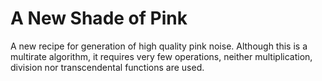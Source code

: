 A New Shade of Pink
==============

A new recipe for generation of high quality pink noise. 
Although this is a multirate algorithm, it requires very few operations,
neither multiplication, division nor transcendental functions are used. 
<!---
The repository contains a detailed description, here a demonstration with audio that allows selective control of the individual multirate components.
Just hit Play! and enjoy:
-->   
    
<script>
var draw = 0;
var img;


var noisy   = 0;
var newnoisy= 0;
var newmask = 0x1FFF;
var mask    = 0x1FFF;
var offset  = 0;



function makemask()
{
  	var i,Text="Mask:",m=0;
	for (i=0; i<13; i++)
        if (document.sources.elements[i].checked)
            m |= (1<<i);
    newmask = m;
    fplot();
}
document.write('<form name="sources">\n');
for(var i=0; i<13; i++)
{
	var k = 12-i;
	if(k != 0) 

document.write('<input type=checkbox checked onClick="makemask()">&nbsp' + k + '&nbsp\n');
 	else	document.write('&nbsp<input type=checkbox checked onClick="makemask()">&nbspFIR&nbsp\n');
}
document.write('&nbsp<input type=checkbox onClick="noisectl()">&nbspPlay!\n');
document.write('</form>\n');

var nreg = 0xD0D0FACE;
var lfsr = 0xD0D0FACE;
var dec  = 0x0CCC;
var inc  = 0x0CCC;
var accu = 0;
var cnt = 0;

var pseq = [
            0x00,0x80,0x40,0x80,0x20,0x80,0x40,0x80,0x10,0x80,0x40,0x80,0x20,0x80,0x40,0x80,
            0x08,0x80,0x40,0x80,0x20,0x80,0x40,0x80,0x10,0x80,0x40,0x80,0x20,0x80,0x40,0x80,
            0x04,0x80,0x40,0x80,0x20,0x80,0x40,0x80,0x10,0x80,0x40,0x80,0x20,0x80,0x40,0x80,
            0x08,0x80,0x40,0x80,0x20,0x80,0x40,0x80,0x10,0x80,0x40,0x80,0x20,0x80,0x40,0x80,
            0x02,0x80,0x40,0x80,0x20,0x80,0x40,0x80,0x10,0x80,0x40,0x80,0x20,0x80,0x40,0x80,
            0x08,0x80,0x40,0x80,0x20,0x80,0x40,0x80,0x10,0x80,0x40,0x80,0x20,0x80,0x40,0x80,
            0x04,0x80,0x40,0x80,0x20,0x80,0x40,0x80,0x10,0x80,0x40,0x80,0x20,0x80,0x40,0x80,
            0x08,0x80,0x40,0x80,0x20,0x80,0x40,0x80,0x10,0x80,0x40,0x80,0x20,0x80,0x40,0x80,
            0x01,0x80,0x40,0x80,0x20,0x80,0x40,0x80,0x10,0x80,0x40,0x80,0x20,0x80,0x40,0x80,
            0x08,0x80,0x40,0x80,0x20,0x80,0x40,0x80,0x10,0x80,0x40,0x80,0x20,0x80,0x40,0x80,
            0x04,0x80,0x40,0x80,0x20,0x80,0x40,0x80,0x10,0x80,0x40,0x80,0x20,0x80,0x40,0x80,
            0x08,0x80,0x40,0x80,0x20,0x80,0x40,0x80,0x10,0x80,0x40,0x80,0x20,0x80,0x40,0x80,
            0x02,0x80,0x40,0x80,0x20,0x80,0x40,0x80,0x10,0x80,0x40,0x80,0x20,0x80,0x40,0x80,
            0x08,0x80,0x40,0x80,0x20,0x80,0x40,0x80,0x10,0x80,0x40,0x80,0x20,0x80,0x40,0x80,
            0x04,0x80,0x40,0x80,0x20,0x80,0x40,0x80,0x10,0x80,0x40,0x80,0x20,0x80,0x40,0x80,
            0x08,0x80,0x40,0x80,0x20,0x80,0x40,0x80,0x10,0x80,0x40,0x80,0x20,0x80,0x40,0x80
            ];

//var pfir = [1.19952,0.1639427,0,0.0199870,0,0.0086181,0,0.0051455];
//var pfir =   [1.19016147,0.16090963,0.00209673,0.02437414,-0.00142806,0.00633615,0.00072911,0.00323382];
var pfir8 =  [1.190303,0.162685,0.002433,0.025560,-0.001321,0.007357,0.002008,0.004408];
var pfir9 =  [1.190866,0.162774,0.002376,0.025599,-0.001364,0.007410,0.001939,0.004590,-0.001298];
var pfir10 = [1.191811,0.163642,0.003218,0.026382,-0.000618,0.008099,0.002588,0.005224,-0.000781,0.001425];
var pfir12 = [1.190566,0.162580,0.002208,0.025475,-0.001522,0.007322,0.001774,0.004529,-0.001561,0.000776,-0.000486,0.002017];

var pfir = pfir8;

var pfirtab = new Array();
var pflta   = new Array();
var pfltb   = new Array();
var pfirscale = 2048.0/65536.0;	//4096.0/65536.0;

var pscale   = 1.0/65536.0;

// precalculate all possible 8-tap fir outputs
for(var i=0; i<256; i++)
{
	var p = 0;
	for(var m=0; m<8; m++)
	{
		if(i & (1<<m))	p += pfir8[m];
        else            p -= pfir8[m];
    }
	pfirtab[i] = p * pfirscale ;
}

// precalculate all possible 12-tap fir outputs
for(var i=0; i<0x40; i++)
{
	var a = 0,b = 0;
	for(var m=0; m<6; m++)
	{
		if(i & (1<<m))
		{	
			a += pfir12[m];
			b += pfir12[m+6];
		}
        else
        {	
			a -= pfir12[m];
			b -= pfir12[m+6];
		}
        
    }
	pflta[i] = a * pfirscale ;
	pfltb[i] = b * pfirscale ;
}

/*
// pink noise generator
pink = function(e)
{
    var leftOut = e.outputBuffer.getChannelData(0);
    var rightOut = e.outputBuffer.getChannelData(1);
    
    var bit;
	
    for (var i = 0; i < leftOut.length; i += 16)
    {
        bit = lfsr >> 31;
        dec &= ~pseq[cnt];
        lfsr <<= 1;
        dec |= inc & pseq[cnt];
        inc ^= bit & pseq[cnt];
        accu -= dec;
        lfsr ^= bit & 0x46000001;
        accu += inc;
		leftOut[i] = accu * pscale + pflta[lfsr & 0x3F] + pfltb[lfsr >> 6 & 0x3F];
        
		cnt = (cnt + 1) & 0x0FF;
        
 		bit   = lfsr >> 31;        dec &= ~0x0800;
        lfsr <<= 1;                dec |= inc & 0x0800;
        inc ^= bit  & 0x0800;      accu -= dec;
        lfsr ^= bit & 0x46000001;  accu += inc;
		leftOut[i+1] = accu * pscale + pflta[lfsr & 0x3F] + pfltb[lfsr >> 6 & 0x3F];
        
		bit   = lfsr >> 31;        dec &= ~0x0400;
        lfsr <<= 1;                dec |= inc & 0x0400;
        inc ^= bit  & 0x0400;      accu -= dec;
        lfsr ^= bit & 0x46000001;  accu += inc;
		leftOut[i+2] = accu * pscale + pflta[lfsr & 0x3F] + pfltb[lfsr >> 6 & 0x3F];
        
		bit   = lfsr >> 31;        dec &= ~0x0800;
        lfsr <<= 1;                dec |= inc & 0x0800;
        inc ^= bit  & 0x0800;      accu -= dec;
        lfsr ^= bit & 0x46000001;  accu += inc;
		leftOut[i+3] = accu * pscale + pflta[lfsr & 0x3F] + pfltb[lfsr >> 6 & 0x3F];
        
		bit   = lfsr >> 31;        dec &= ~0x0200;
        lfsr <<= 1;                dec |= inc & 0x0200;
        inc ^= bit  & 0x0200;      accu -= dec;
        lfsr ^= bit & 0x46000001;  accu += inc;
		leftOut[i+4] = accu * pscale + pflta[lfsr & 0x3F] + pfltb[lfsr >> 6 & 0x3F];
        
		bit   = lfsr >> 31;        dec &= ~0x0800;
        lfsr <<= 1;                dec |= inc & 0x0800;
        inc ^= bit  & 0x0800;      accu -= dec;
        lfsr ^= bit & 0x46000001;  accu += inc;
		leftOut[i+5] = accu * pscale + pflta[lfsr & 0x3F] + pfltb[lfsr >> 6 & 0x3F];
        
		bit   = lfsr >> 31;        dec &= ~0x0400;
        lfsr <<= 1;                dec |= inc & 0x0400;
        inc ^= bit  & 0x0400;      accu -= dec;
        lfsr ^= bit & 0x46000001;  accu += inc;
		leftOut[i+6] = accu * pscale + pflta[lfsr & 0x3F] + pfltb[lfsr >> 6 & 0x3F];
        
		bit   = lfsr >> 31;        dec &= ~0x0800;
        lfsr <<= 1;                dec |= inc & 0x0800;
        inc ^= bit  & 0x0800;      accu -= dec;
        lfsr ^= bit & 0x46000001;  accu += inc;
		leftOut[i+7] = accu * pscale + pflta[lfsr & 0x3F] + pfltb[lfsr >> 6 & 0x3F];
        
		bit   = lfsr >> 31;        dec &= ~0x0100;
        lfsr <<= 1;                dec |= inc & 0x0100;
        inc ^= bit  & 0x0100;      accu -= dec;
        lfsr ^= bit & 0x46000001;  accu += inc;
		leftOut[i+8] = accu * pscale + pflta[lfsr & 0x3F] + pfltb[lfsr >> 6 & 0x3F];
        
		bit   = lfsr >> 31;        dec &= ~0x0800;
        lfsr <<= 1;                dec |= inc & 0x0800;
        inc ^= bit  & 0x0800;      accu -= dec;
        lfsr ^= bit & 0x46000001;  accu += inc;
		leftOut[i+9] = accu * pscale + pflta[lfsr & 0x3F] + pfltb[lfsr >> 6 & 0x3F];
        
		bit   = lfsr >> 31;        dec &= ~0x0400;
        lfsr <<= 1;                dec |= inc & 0x0400;
        inc ^= bit  & 0x0400;      accu -= dec;
        lfsr ^= bit & 0x46000001;  accu += inc;
		leftOut[i+10] = accu * pscale + pflta[lfsr & 0x3F] + pfltb[lfsr >> 6 & 0x3F];
        
		bit   = lfsr >> 31;        dec &= ~0x0800;
        lfsr <<= 1;                dec |= inc & 0x0800;
        inc ^= bit  & 0x0800;      accu -= dec;
        lfsr ^= bit & 0x46000001;  accu += inc;
		leftOut[i+11] = accu * pscale + pflta[lfsr & 0x3F] + pfltb[lfsr >> 6 & 0x3F];
        
		bit   = lfsr >> 31;        dec &= ~0x0200;
        lfsr <<= 1;                dec |= inc & 0x0200;
        inc ^= bit  & 0x0200;      accu -= dec;
        lfsr ^= bit & 0x46000001;  accu += inc;
		leftOut[i+12] = accu * pscale + pflta[lfsr & 0x3F] + pfltb[lfsr >> 6 & 0x3F];
        
		bit   = lfsr >> 31;        dec &= ~0x0800;
        lfsr <<= 1;                dec |= inc & 0x0800;
        inc ^= bit  & 0x0800;      accu -= dec;
        lfsr ^= bit & 0x46000001;  accu += inc;
		leftOut[i+13] = accu * pscale + pflta[lfsr & 0x3F] + pfltb[lfsr >> 6 & 0x3F];
        
		bit   = lfsr >> 31;        dec &= ~0x0400;
        lfsr <<= 1;                dec |= inc & 0x0400;
        inc ^= bit  & 0x0400;      accu -= dec;
        lfsr ^= bit & 0x46000001;  accu += inc;
		leftOut[i+14] = accu * pscale + pflta[lfsr & 0x3F] + pfltb[lfsr >> 6 & 0x3F];
        
		bit   = lfsr >> 31;        dec &= ~0x0800;
        lfsr <<= 1;                dec |= inc & 0x0800;
        inc ^= bit  & 0x0800;      accu -= dec;
        lfsr ^= bit & 0x46000001;  accu += inc;
		leftOut[i+15] = accu * pscale + pflta[lfsr & 0x3F] + pfltb[lfsr >> 6 & 0x3F];
    }
    // dump copy
    for (var i = 0; i < rightOut.length; i += 4)
    {
        rightOut[i]   = leftOut[i];
        rightOut[i+1] = leftOut[i+1];
        rightOut[i+2] = leftOut[i+2];
        rightOut[i+3] = leftOut[i+3];
    }
};
*/
// pink noise generator with masking of individual sources
pinkmasked = function(e)
{
    var leftOut = e.outputBuffer.getChannelData(0);
//    var rightOut = e.outputBuffer.getChannelData(1);
    
    var bit;
    
	if(mask != newmask)		// idle slot once every 4k samples - use for building mask and offset
	{
		mask = newmask;
		offset = 0;
		for(var b=0x0800; b>0; b>>=1)
		{
			if(!(mask & b))
			{
				if(inc & b) offset -= 0x0800;
				else        offset += 0x0800;
			}
		}
	}
    
    if(noisy == 0)
    {
        for (var i = 0; i < leftOut.length; i += 2)
        {
//            rightOut[i]   = 0;
            leftOut[i]    = 0;
//            rightOut[i+1] = 0;
            leftOut[i+1]  = 0;
        }
        if(draw)
        	cx.putImageData(img,0,0);
        draw = 0;
        return;
    }
//	pflta[lfsr & 0x3F] + pfltb[lfsr >> 6 & 0x3F];
	
    if(mask & 0x1000)		// highest rate included?
    {
        for (var i = 0; i < leftOut.length; i += 16)
        {
            cnt = (cnt + 1) & 0x0FF;
           
            bit = lfsr >> 31;
            dec &= ~pseq[cnt];
            lfsr <<= 1;
            dec |= inc & pseq[cnt];
            inc ^= bit & (pseq[cnt] & mask);
            accu -= dec;
            lfsr ^= bit & 0x46000001;
            accu += inc;
            leftOut[i] = (accu + offset) * pscale + pflta[lfsr & 0x3F] + pfltb[lfsr >> 6 & 0x3F];
            
            bit   = lfsr >> 31;        dec &= ~0x0800;
            lfsr <<= 1;                dec |= inc & 0x0800;
            inc ^= bit  & (0x0800 & mask);  accu -= dec;
            lfsr ^= bit & 0x46000001;  accu += inc;
            leftOut[i+1] = (accu + offset) * pscale + pflta[lfsr & 0x3F] + pfltb[lfsr >> 6 & 0x3F];
            
            bit   = lfsr >> 31;        dec &= ~0x0400;
            lfsr <<= 1;                dec |= inc & 0x0400;
            inc ^= bit  & (0x0400 & mask);      accu -= dec;
            lfsr ^= bit & 0x46000001;  accu += inc;
            leftOut[i+2] = (accu + offset) * pscale + pflta[lfsr & 0x3F] + pfltb[lfsr >> 6 & 0x3F];
            
            bit   = lfsr >> 31;        dec &= ~0x0800;
            lfsr <<= 1;                dec |= inc & 0x0800;
            inc ^= bit  & (0x0800 & mask);      accu -= dec;
            lfsr ^= bit & 0x46000001;  accu += inc;
            leftOut[i+3] = (accu + offset) * pscale + pflta[lfsr & 0x3F] + pfltb[lfsr >> 6 & 0x3F];
            
            bit   = lfsr >> 31;        dec &= ~0x0200;
            lfsr <<= 1;                dec |= inc & 0x0200;
            inc ^= bit  & (0x0200 & mask);      accu -= dec;
            lfsr ^= bit & 0x46000001;  accu += inc;
            leftOut[i+4] = (accu + offset) * pscale + pflta[lfsr & 0x3F] + pfltb[lfsr >> 6 & 0x3F];
            
            bit   = lfsr >> 31;        dec &= ~0x0800;
            lfsr <<= 1;                dec |= inc & 0x0800;
            inc ^= bit  & (0x0800 & mask);      accu -= dec;
            lfsr ^= bit & 0x46000001;  accu += inc;
            leftOut[i+5] = (accu + offset) * pscale + pflta[lfsr & 0x3F] + pfltb[lfsr >> 6 & 0x3F];
            
            bit   = lfsr >> 31;        dec &= ~0x0400;
            lfsr <<= 1;                dec |= inc & 0x0400;
            inc ^= bit  & (0x0400 & mask);      accu -= dec;
            lfsr ^= bit & 0x46000001;  accu += inc;
            leftOut[i+6] = (accu + offset) * pscale + pflta[lfsr & 0x3F] + pfltb[lfsr >> 6 & 0x3F];
            
            bit   = lfsr >> 31;        dec &= ~0x0800;
            lfsr <<= 1;                dec |= inc & 0x0800;
            inc ^= bit  & (0x0800 & mask);      accu -= dec;
            lfsr ^= bit & 0x46000001;  accu += inc;
            leftOut[i+7] = (accu + offset) * pscale + pflta[lfsr & 0x3F] + pfltb[lfsr >> 6 & 0x3F];
            
            bit   = lfsr >> 31;        dec &= ~0x0100;
            lfsr <<= 1;                dec |= inc & 0x0100;
            inc ^= bit  & (0x0100 & mask);      accu -= dec;
            lfsr ^= bit & 0x46000001;  accu += inc;
            leftOut[i+8] = (accu + offset) * pscale + pflta[lfsr & 0x3F] + pfltb[lfsr >> 6 & 0x3F];
            
            bit   = lfsr >> 31;        dec &= ~0x0800;
            lfsr <<= 1;                dec |= inc & 0x0800;
            inc ^= bit  & (0x0800 & mask);      accu -= dec;
            lfsr ^= bit & 0x46000001;  accu += inc;
            leftOut[i+9] = (accu + offset) * pscale + pflta[lfsr & 0x3F] + pfltb[lfsr >> 6 & 0x3F];
            
            bit   = lfsr >> 31;        dec &= ~0x0400;
            lfsr <<= 1;                dec |= inc & 0x0400;
            inc ^= bit  & (0x0400 & mask);      accu -= dec;
            lfsr ^= bit & 0x46000001;  accu += inc;
            leftOut[i+10] = (accu + offset) * pscale + pflta[lfsr & 0x3F] + pfltb[lfsr >> 6 & 0x3F];
            
            bit   = lfsr >> 31;        dec &= ~0x0800;
            lfsr <<= 1;                dec |= inc & 0x0800;
            inc ^= bit  & (0x0800 & mask);      accu -= dec;
            lfsr ^= bit & 0x46000001;  accu += inc;
            leftOut[i+11] = (accu + offset) * pscale + pflta[lfsr & 0x3F] + pfltb[lfsr >> 6 & 0x3F];
            
            bit   = lfsr >> 31;        dec &= ~0x0200;
            lfsr <<= 1;                dec |= inc & 0x0200;
            inc ^= bit  & (0x0200 & mask);      accu -= dec;
            lfsr ^= bit & 0x46000001;  accu += inc;
            leftOut[i+12] = (accu + offset) * pscale + pflta[lfsr & 0x3F] + pfltb[lfsr >> 6 & 0x3F];
            
            bit   = lfsr >> 31;        dec &= ~0x0800;
            lfsr <<= 1;                dec |= inc & 0x0800;
            inc ^= bit  & (0x0800 & mask);      accu -= dec;
            lfsr ^= bit & 0x46000001;  accu += inc;
            leftOut[i+13] = (accu + offset) * pscale + pflta[lfsr & 0x3F] + pfltb[lfsr >> 6 & 0x3F];
            
            bit   = lfsr >> 31;        dec &= ~0x0400;
            lfsr <<= 1;                dec |= inc & 0x0400;
            inc ^= bit  & (0x0400 & mask);      accu -= dec;
            lfsr ^= bit & 0x46000001;  accu += inc;
            leftOut[i+14] = (accu + offset) * pscale + pflta[lfsr & 0x3F] + pfltb[lfsr >> 6 & 0x3F];
            
            bit   = lfsr >> 31;        dec &= ~0x0800;
            lfsr <<= 1;                dec |= inc & 0x0800;
            inc ^= bit  & (0x0800 & mask);      accu -= dec;
            lfsr ^= bit & 0x46000001;  accu += inc;
            leftOut[i+15] = (accu + offset) * pscale + pflta[lfsr & 0x3F] + pfltb[lfsr >> 6 & 0x3F];
        }
    }
    else
    {
        for (var i = 0; i < leftOut.length; i += 16)
        {
            cnt = (cnt + 1) & 0x0FF;
            
            if(cnt == 0 && mask != newmask)		// idle slot once every 4k samples - use for building mask and offset
            {
                mask = newmask;
                offset = 0;
                for(var b=0x0800; b>0; b>>=1)
                {
                    if(inc & b) offset += 0x0800;
                    else        offset -= 0x0800;
                }
            }
            bit = lfsr >> 31;
            dec &= ~pseq[cnt];
            lfsr <<= 1;
            dec |= inc & pseq[cnt];
            inc ^= bit & (pseq[cnt] & mask);
            accu -= dec;
            lfsr ^= bit & 0x46000001;
            accu += inc;
            leftOut[i] = (accu + offset) * pscale;
            
            bit   = lfsr >> 31;        dec &= ~0x0800;
            lfsr <<= 1;                dec |= inc & 0x0800;
            inc ^= bit  & (0x0800 & mask);  accu -= dec;
            lfsr ^= bit & 0x46000001;  accu += inc;
            leftOut[i+1] = (accu + offset) * pscale;
            
            bit   = lfsr >> 31;        dec &= ~0x0400;
            lfsr <<= 1;                dec |= inc & 0x0400;
            inc ^= bit  & (0x0400 & mask);      accu -= dec;
            lfsr ^= bit & 0x46000001;  accu += inc;
            leftOut[i+2] = (accu + offset) * pscale;
            
            bit   = lfsr >> 31;        dec &= ~0x0800;
            lfsr <<= 1;                dec |= inc & 0x0800;
            inc ^= bit  & (0x0800 & mask);      accu -= dec;
            lfsr ^= bit & 0x46000001;  accu += inc;
            leftOut[i+3] = (accu + offset) * pscale;
            
            bit   = lfsr >> 31;        dec &= ~0x0200;
            lfsr <<= 1;                dec |= inc & 0x0200;
            inc ^= bit  & (0x0200 & mask);      accu -= dec;
            lfsr ^= bit & 0x46000001;  accu += inc;
            leftOut[i+4] = (accu + offset) * pscale;
            
            bit   = lfsr >> 31;        dec &= ~0x0800;
            lfsr <<= 1;                dec |= inc & 0x0800;
            inc ^= bit  & (0x0800 & mask);      accu -= dec;
            lfsr ^= bit & 0x46000001;  accu += inc;
            leftOut[i+5] = (accu + offset) * pscale;
            
            bit   = lfsr >> 31;        dec &= ~0x0400;
            lfsr <<= 1;                dec |= inc & 0x0400;
            inc ^= bit  & (0x0400 & mask);      accu -= dec;
            lfsr ^= bit & 0x46000001;  accu += inc;
            leftOut[i+6] = (accu + offset) * pscale;
            
            bit   = lfsr >> 31;        dec &= ~0x0800;
            lfsr <<= 1;                dec |= inc & 0x0800;
            inc ^= bit  & (0x0800 & mask);      accu -= dec;
            lfsr ^= bit & 0x46000001;  accu += inc;
            leftOut[i+7] = (accu + offset) * pscale;
            
            bit   = lfsr >> 31;        dec &= ~0x0100;
            lfsr <<= 1;                dec |= inc & 0x0100;
            inc ^= bit  & (0x0100 & mask);      accu -= dec;
            lfsr ^= bit & 0x46000001;  accu += inc;
            leftOut[i+8] = (accu + offset) * pscale;
            
            bit   = lfsr >> 31;        dec &= ~0x0800;
            lfsr <<= 1;                dec |= inc & 0x0800;
            inc ^= bit  & (0x0800 & mask);      accu -= dec;
            lfsr ^= bit & 0x46000001;  accu += inc;
            leftOut[i+9] = (accu + offset) * pscale;
            
            bit   = lfsr >> 31;        dec &= ~0x0400;
            lfsr <<= 1;                dec |= inc & 0x0400;
            inc ^= bit  & (0x0400 & mask);      accu -= dec;
            lfsr ^= bit & 0x46000001;  accu += inc;
            leftOut[i+10] = (accu + offset) * pscale;
            
            bit   = lfsr >> 31;        dec &= ~0x0800;
            lfsr <<= 1;                dec |= inc & 0x0800;
            inc ^= bit  & (0x0800 & mask);      accu -= dec;
            lfsr ^= bit & 0x46000001;  accu += inc;
            leftOut[i+11] = (accu + offset) * pscale;
            
            bit   = lfsr >> 31;        dec &= ~0x0200;
            lfsr <<= 1;                dec |= inc & 0x0200;
            inc ^= bit  & (0x0200 & mask);      accu -= dec;
            lfsr ^= bit & 0x46000001;  accu += inc;
            leftOut[i+12] = (accu + offset) * pscale;
            
            bit   = lfsr >> 31;        dec &= ~0x0800;
            lfsr <<= 1;                dec |= inc & 0x0800;
            inc ^= bit  & (0x0800 & mask);      accu -= dec;
            lfsr ^= bit & 0x46000001;  accu += inc;
            leftOut[i+13] = (accu + offset) * pscale;
            
            bit   = lfsr >> 31;        dec &= ~0x0400;
            lfsr <<= 1;                dec |= inc & 0x0400;
            inc ^= bit  & (0x0400 & mask);      accu -= dec;
            lfsr ^= bit & 0x46000001;  accu += inc;
            leftOut[i+14] = (accu + offset) * pscale;
            
            bit   = lfsr >> 31;        dec &= ~0x0800;
            lfsr <<= 1;                dec |= inc & 0x0800;
            inc ^= bit  & (0x0800 & mask);      accu -= dec;
            lfsr ^= bit & 0x46000001;  accu += inc;
            leftOut[i+15] = (accu + offset) * pscale;
        }
    }
    // dump copy
/*
    for (var i = 0; i < rightOut.length; i += 4)
    {
        rightOut[i]   = leftOut[i];
        rightOut[i+1] = leftOut[i+1];
        rightOut[i+2] = leftOut[i+2];
        rightOut[i+3] = leftOut[i+3];
    }
*/    
    if(draw)
    {
    
    	cx.putImageData(img,0,0);
  		cx.save();
  		cx.globalAlpha = 0.6;
    	var nb = analyzer.frequencyBinCount;
//    	nb = nb * 0.5;
//    	var fd = new Uint8Array(analyzer.frequencyBinCount);
     	analyzer.getByteFrequencyData(fd);
        cx.strokeStyle = '#C000C0';
    	cx.lineWidth = 1; 
    	cx.beginPath();
       
		var pxf = cv.width/Math.log(22050);
		var lgf = 22050/nb;
		var dx = Math.log(lgf) * pxf;
		var yf = (cv.height-10)/256;
		var ymax = cv.height - 10;
        cx.moveTo(dx,ymax-yf*(fd[1])); 
        for(var i=2; i<nb; i++)
    	{
    		var dx = Math.log(i * lgf) * pxf;
    		var dy = ymax-yf*(fd[i]);
    		cx.lineTo(dx,dy);
    	}
        cx.stroke();  
        cx.restore();  
    }
};

// initial test
white = function(e) {
    //  var leftIn = e.inputBuffer.getChannelData(0);
    //  var rightIn = e.inputBuffer.getChannelData(1);
    var leftOut = e.outputBuffer.getChannelData(0);
    var rightOut = e.outputBuffer.getChannelData(1);
    
    for (var i = 0; i < leftOut.length; i++)
    {
        var n = nreg>>31;
        nreg = (nreg<<1) ^ (0x46000001 & n);
        var f = 0.3;
        if(n) f = -f;
        leftOut[i] = f;
        rightOut[i] = f;
    }
};


window.AudioContext = window.AudioContext||window.webkitAudioContext;
// Note that any computer generated sequence is periodic, as a computer can have only a limited number of states. 
var context = new AudioContext();
var processor = context.createScriptProcessor(2048,1,1);
processor.onaudioprocess = pinkmasked;

// correct firefox' different analyzer
var foxhack = ( navigator.userAgent.match(/(Firefox)/g) ? -6 : 0 );

analyzer = context.createAnalyser(2048);
analyzer.smoothingTimeConstant = 0.9;
analyzer.maxDecibels = foxhack-22;
analyzer.minDecibels = foxhack-106;
var fd = new Uint8Array(analyzer.frequencyBinCount);

// check if we run on iOS and need a dummy oscillator
var iOS = ( navigator.userAgent.match(/(iPad|iPhone|iPod)/g) ? true : false );
//var iOS  = true;

if(iOS)
{
	var osc = context.createOscillator();
	osc.type = 0; 				// sine
	osc.connect(processor);		// dummy
}

processor.connect(analyzer);
analyzer.connect(context.destination);

function noisectl()
{
    noisy = document.sources.elements[13].checked;
    if(noisy) 
    {
    	draw = 1;
	}
	
    if(iOS)
    {
    	if(noisy) osc.noteOn(0);
    	else      osc.noteOff(0);
    }
}

document.write('<canvas id="c3" width="650" height="300"></canvas>\n');

var cv = document.getElementById('c3');
var cx = cv.getContext('2d');
cx.font         = 'Normal 11px Sans-Serif';

hz = function(f)
{
    var z = 0;
    var im = 0;
    var re = pfir[0];
    for(var i=1; i<8; i++)
    {
        z -= f;
        im += Math.sin(z) * pfir[i];
        re += Math.cos(z) * pfir[i];
    }
    return im * im + re * re * 0.67;
}

mag = function(x,n)
{
    if(x < 0) return  0;
    if(n==1) 
    {
//    	return hz(x);
  		x = hz(x);
  		x = 8.68588963806504 * Math.log(x);
        return x;
    } 
    x = Math.sin(n*x)/(n*Math.sin(x));
    x = 8.68588963806504 * Math.log(Math.pow(n,0.5) * x * x);
    return x;
}

hf = function(f)
{
    if(f < 0) return  0;
    var x = 0;
    
    for(var i=0; i<12; i++)
    {
        if(newmask & (1<<i))
        {
            var n = 0x01000>>i;
            var b = Math.sin(n*f)/(n*Math.sin(f));
            b *= b;
            x += n * b * b;
        }
    }
    if(newmask & 0x1000)
    {
        var h = hz(f);
        x += h * h;
    }
    
    if(x <= 0) return 0;
    x = 8.68588963806504 * Math.log(x) * 0.5;
    return x;
}
function fplot()
{
	draw = 0;
    cx.clearRect(0,0,cv.width,cv.height);
    // paint log grid, x axis first
    // should start real low at about 5 Hz
    // so 1 2 3 4 5 6 7 8 9 10 20 30 40 50 60 70 80 90 100 200
    // or 1       5         10          50             100
    //
    var inc = 1;
    var ii  = 0;
    cx.strokeStyle = '#000000';
    cx.lineWidth = 1;
    cx.textAlign = 'center';
    var x = 0;
    var y = 0;
    //        cx.textBaseline = 'middle';
    for(var i = 1; i<=20000; i+=inc)
    {
        x = Math.log(i)*cv.width/Math.log(22050);
        
        if((ii == 9) || (ii == 1) || (ii == 4) || (i == 1))
        {
            if(i < 1000)
                cx.fillText(i,x+2,cv.height);
            else
            {
            	if(i > 15000) x-=4;
                cx.fillText(i/1000 + "K",x,cv.height);
            }
            cx.strokeStyle = '#000000';
        }
        else cx.strokeStyle = '#C0C0C0';
        x = Math.round(x)+0.5;
        cx.beginPath();
        cx.moveTo(x,0);
        cx.lineTo(x,cv.height-10);
        cx.stroke();
        ii+=1;
        if(ii >= 10) 
        {
            inc *= 10;
            ii = 1;
        }
    }
    // now the y grid
    cx.strokeStyle = '#000000';
    for(var i=-48; i<=36; i+=6)
    {
        var pos = 1-(48.0+i)/84.0;
        y = (cv.height-10)*pos; 
        y = Math.round(y)+0.5;
        var db = i - 36;
        if(db > -80)
        {
        if(db < -36)
        	cx.fillText(db + " dB",cv.width*0.035,y+10);
        else
        	cx.fillText(db + " dB",cv.width*0.955,y+10);
        }
        //        	else	cx.fillText(i,cv.width/2-6,y+9);
        cx.beginPath();
        cx.moveTo(0,y);
        //       		cx.lineTo(x,y);
        cx.lineTo(cv.width,y);
        cx.stroke();
        
    }
    cx.save();
    cx.rect(0,0,cv.width,cv.height-10);
    cx.stroke();
    cx.clip();
    cx.lineJoin = 'round';
    
    hplot = function()
    {
        cx.strokeStyle = '#000000';
        cx.beginPath();
        y = (42	 - hf(3.1415926/44100)) * (1/84) * (cv.height-10);
        cx.moveTo(0,y);
        cx.lineWidth = 1;
        for(var i = 1; i<cv.width; i++)
        {
        	x = i;
        	// now frequency(x) = 1 for 0, 22050 for width, 
        	frq = Math.pow(22050,i/cv.width);
        	y =  (42 - hf(3.1415926*frq/44100)) * (1/84) * (cv.height-10);
        	cx.lineTo(x,y);
        } 
		cx.stroke();
		cx.lineTo(cv.width,cv.height-10);
		cx.lineTo(0,cv.height); 
		cx.globalAlpha = 0.1;		
		cx.fillStyle = '#000030';
		cx.fill();
		cx.globalAlpha = 1;
    }
    
	var n2col = ["#C000FF","#8000FF","#0000FF","#0070FF","#00C0FF","#00E0C0","#00F000",
			 "#C0E000","#FF8000","#FF0000","#C00000","#800000","#000000"];
    plot = function(i)
    {
		cx.strokeStyle = n2col[i];
		var n =  1<<i;
        cx.beginPath();
        y = (42 - mag(3.1415926/44100,n)) * (1/84) * (cv.height-10);
        cx.moveTo(0,y);
        cx.lineWidth = 1;
        for(var i = 1; i<cv.width; i++)
        {
        	x = i;
        	// now frequency(x) = 1 for 0, 22050 for width, 
        	frq = Math.pow(22050,i/cv.width);
        	y =  (42 - mag(3.1415926*frq/44100,n)) * (1/84) * (cv.height-10);
        	
        	cx.lineTo(x,y);
        } 
		cx.stroke();
    }
    hplot();
    for(var i=0; i<=12; i++)	if(newmask & (0x01000>>i)) plot(i); 
    cx.restore();
    img = cx.getImageData(0,0,cv.width,cv.height);
    draw = 1;
}
fplot();

</script>